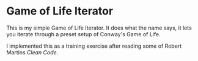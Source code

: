 # Game of Life Iterator

This is my simple Game of Life Iterator. It does what the name says, it lets you
iterate through a preset setup of Conway's Game of Life.

I implemented this as a training exercise after reading some of Robert Martins
_Clean Code_.